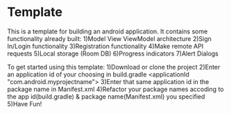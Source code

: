 # Template
This is a template for building an android application.
It contains some functionality already built:
1)Model View ViewModel architecture
2)Sign In/Login functionality
3)Registration functionality
4)Make remote API requests
5)Local storage (Room DB)
6)Progress indicators
7)Alert Dialogs

To get started using this template:
1)Download or clone the project
2)Enter an application id of your choosing in build.gradle <applicationId "com.android.myprojectname">
3)Enter that same application id in the package name in Manifest.xml
4)Refactor your package names accoding to the app id(build.gradle) & package name(Manifest.xml) you specified
5)Have Fun!
